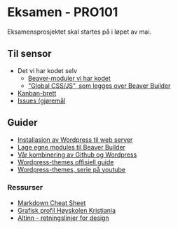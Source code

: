 # Eksamen - PRO101

Eksamensprosjektet skal startes på i løpet av mai.

## Til sensor 
* Det vi har kodet selv 
  * [Beaver-moduler vi har kodet](https://github.com/olaven/PRO101-eksamen/tree/master/wp-content/plugins/beaver_modules)
  * ["Global CSS/JS", som legges over Beaver Builder](https://github.com/olaven/PRO101-eksamen/tree/master/global_beaver)
* [Kanban-brett](https://github.com/olaven/PRO101-eksamen/projects)
* [Issues (gjøremål](https://github.com/olaven/PRO101-eksamen/issues)


## Guider
* [Installasjon av Wordpress til web server](https://github.com/olaven/PRO101-eksamen/wiki/How-to-Wordpress)
* [Lage egne modules til Beaver Builder](https://kb.wpbeaverbuilder.com/article/596-cmdg-01-create-a-plugin)
* [Vår kombinering av Github og Wordpress](https://github.com/olaven/PRO101-eksamen/wiki/Guide:-Kombinere-Wordpress-og-Github)
* [Wordpress-themes offisiell guide](https://developer.wordpress.org/themes/getting-started/who-should-read-this-handbook/)
* [Wordpress-themes, serie på youtube](https://www.youtube.com/playlist?list=PLpcSpRrAaOaqMA4RdhSnnNcaqOVpX7qi5)


### Ressurser

* [Markdown Cheat Sheet](https://github.com/adam-p/markdown-here/wiki/Markdown-Cheatsheet#links)
* [Grafisk profil Høyskolen Kristiania](http://designmanual.kristiania.no/)
* [Altinn - retningslinjer for design](https://altinn.github.io/designsystem-styleguide/)


